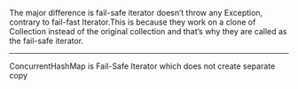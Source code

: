 
The major difference is fail-safe iterator doesn’t throw any Exception, contrary to fail-fast Iterator.This is because they work on a clone of Collection instead of the original collection and that’s why they are called as the fail-safe iterator.

------------------------------------------------

ConcurrentHashMap is Fail-Safe Iterator which does not create separate copy


